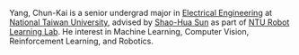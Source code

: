 <!-- I am pursuing my B.S. degree in **Electrical Engineering** at **National Taiwan University(NTU)**. I am currently one of co-leader of **Infomation Departement of Student Association of NTUEE**, in charged with managing and developing website, e.g. [**NTUEE Week Game**](https://weekgame.ntuee.org/).

I am interested in a wide range of fields from Web programming, Reinforcement Learing, especially in developing **Trustworthy AI**, and Robotics, Cryptography, Network Communication, to Embedding System. Currently, I am privileged to be advised by **Professor Shao-Hua Sun (孫紹華)** in his Robot Learning Lab and by Professor **Hung-Yu Wei (魏宏宇)** in his Wireless Mobile Network Lab. -->

Yang, Chun-Kai is a senior undergrad major in [Electrical Engineering](https://web.ee.ntu.edu.tw/) at [National Taiwan University](https://www.ntu.edu.tw/), advised by [Shao-Hua Sun](https://shaohua0116.github.io/) as part of [NTU Robot Learning Lab](https://nturll.xyz/about). He interest in Machine Learning, Computer Vision, Reinforcement Learning, and Robotics.